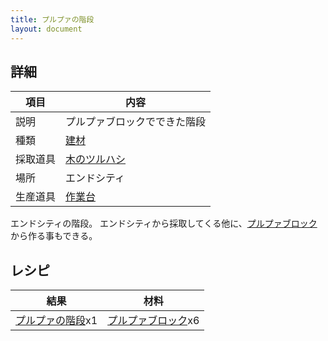 ```yaml
---
title: プルプァの階段
layout: document
---
```

## 詳細

|項目|内容|
|---|---|
|説明|プルプァブロックでできた階段|
|種類|[建材](建材)|
|採取道具|[木のツルハシ](木のツルハシ)|
|場所|エンドシティ|
|生産道具|[作業台](作業台)|

エンドシティの階段。
エンドシティから採取してくる他に、[プルプァブロック](プルプァブロック)から作る事もできる。

## レシピ

|結果|材料|
|---|---|
|[プルプァの階段](プルプァの階段)x1|[プルプァブロック](プルプァブロック)x6|

